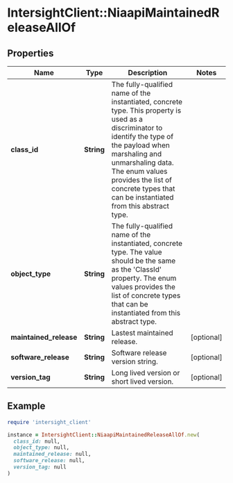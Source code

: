 # IntersightClient::NiaapiMaintainedReleaseAllOf

## Properties

| Name | Type | Description | Notes |
| ---- | ---- | ----------- | ----- |
| **class_id** | **String** | The fully-qualified name of the instantiated, concrete type. This property is used as a discriminator to identify the type of the payload when marshaling and unmarshaling data. The enum values provides the list of concrete types that can be instantiated from this abstract type. |  |
| **object_type** | **String** | The fully-qualified name of the instantiated, concrete type. The value should be the same as the &#39;ClassId&#39; property. The enum values provides the list of concrete types that can be instantiated from this abstract type. |  |
| **maintained_release** | **String** | Lastest maintained release. | [optional] |
| **software_release** | **String** | Software release version string. | [optional] |
| **version_tag** | **String** | Long lived version or short lived version. | [optional] |

## Example

```ruby
require 'intersight_client'

instance = IntersightClient::NiaapiMaintainedReleaseAllOf.new(
  class_id: null,
  object_type: null,
  maintained_release: null,
  software_release: null,
  version_tag: null
)
```

